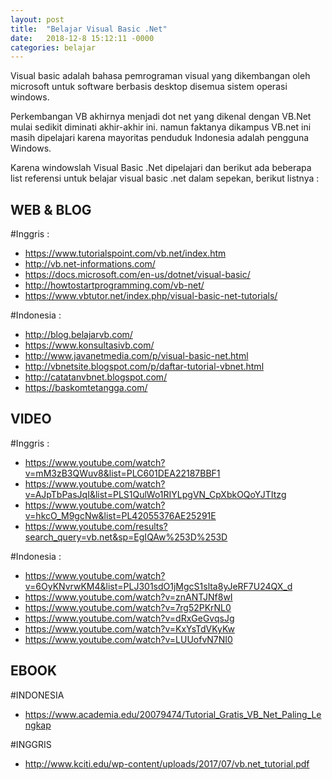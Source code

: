 ```yaml
---
layout: post
title:  "Belajar Visual Basic .Net"
date:   2018-12-8 15:12:11 -0000
categories: belajar
---
```


<p class="intro"><span class="dropcap">V</span>isual basic adalah bahasa pemrograman visual yang dikembangan oleh microsoft untuk software berbasis desktop disemua sistem operasi windows.</p>

Perkembangan VB akhirnya menjadi dot net yang dikenal dengan VB.Net mulai sedikit diminati akhir-akhir ini. namun faktanya dikampus VB.net ini masih dipelajari karena mayoritas penduduk Indonesia adalah pengguna Windows. 

Karena windowslah Visual Basic .Net dipelajari dan berikut ada beberapa list referensi untuk belajar visual basic .net dalam sepekan, berikut listnya :

## WEB & BLOG
#Inggris :
- https://www.tutorialspoint.com/vb.net/index.htm
- http://vb.net-informations.com/
- https://docs.microsoft.com/en-us/dotnet/visual-basic/
- http://howtostartprogramming.com/vb-net/
- https://www.vbtutor.net/index.php/visual-basic-net-tutorials/

#Indonesia :
- http://blog.belajarvb.com/
- https://www.konsultasivb.com/
- http://www.javanetmedia.com/p/visual-basic-net.html
- http://vbnetsite.blogspot.com/p/daftar-tutorial-vbnet.html
- http://catatanvbnet.blogspot.com/
- https://baskomtetangga.com/

## VIDEO
#Inggris :
- https://www.youtube.com/watch?v=mM3zB3QWuv8&list=PLC601DEA22187BBF1
- https://www.youtube.com/watch?v=AJpTbPasJqI&list=PLS1QulWo1RIYLpgVN_CpXbkOQoYJTItzg
- https://www.youtube.com/watch?v=hkcO_M9gcNw&list=PL42055376AE25291E
- https://www.youtube.com/results?search_query=vb.net&sp=EgIQAw%253D%253D

#Indonesia :
- https://www.youtube.com/watch?v=6OyKNvrwKM4&list=PLJ301sdO1jMgcS1slta8yJeRF7U24QX_d 
- https://www.youtube.com/watch?v=znANTJNf8wI 
- https://www.youtube.com/watch?v=7rg52PKrNL0
- https://www.youtube.com/watch?v=dRxGeGvqsJg
- https://www.youtube.com/watch?v=KxYsTdVKyKw
- https://www.youtube.com/watch?v=LUUofvN7NI0

## EBOOK
#INDONESIA
- https://www.academia.edu/20079474/Tutorial_Gratis_VB_Net_Paling_Lengkap 

#INGGRIS
- http://www.kciti.edu/wp-content/uploads/2017/07/vb.net_tutorial.pdf 
